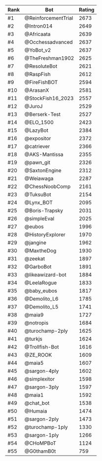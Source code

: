 Rank|Bot|Rating
---|---|---
#1|@ReinforcementTrial|2673
#2|@Intron014|2649
#3|@Africaata|2639
#4|@Occhessadvanced|2637
#5|@YoBot_v2|2637
#6|@TheFreshman1902|2625
#7|@ResoluteBot|2621
#8|@RaspFish|2612
#9|@FireFishBOT|2594
#10|@ArasanX|2581
#11|@StockFish16_2023|2557
#12|@JuroJ|2529
#13|@Berserk-Test|2527
#14|@ELO_1500|2423
#15|@LazyBot|2384
#16|@expositor|2372
#17|@catriever|2366
#18|@AKS-Mantissa|2355
#19|@pawn_git|2326
#20|@SaxtonEngine|2312
#21|@Weiawaga|2287
#22|@ChessNoobComp|2161
#23|@TuksuBot|2154
#24|@Lynx_BOT|2095
#25|@Boris-Trapsky|2031
#26|@simpleEval|2025
#27|@eubos|1996
#28|@HistoryExplorer|1970
#29|@jangine|1962
#30|@MaxtheDog|1930
#31|@zeekat|1897
#32|@GarboBot|1891
#33|@likeawizard-bot|1884
#34|@LeelaRogue|1833
#35|@baby_eubos|1817
#36|@Demolito_L6|1785
#37|@Demolito_L5|1741
#38|@maia9|1727
#39|@notropis|1684
#40|@turochamp-2ply|1625
#41|@turkjs|1624
#42|@Trollfish-Bot|1616
#43|@ZE_ROOK|1609
#44|@maia5|1607
#45|@sargon-4ply|1602
#46|@simplexitor|1598
#47|@sargon-3ply|1597
#48|@maia1|1592
#49|@chat_bot|1538
#50|@Humaia|1474
#51|@sargon-2ply|1473
#52|@turochamp-1ply|1330
#53|@sargon-1ply|1266
#54|@CHoMPBoT|1124
#55|@G0thamB0t|759
